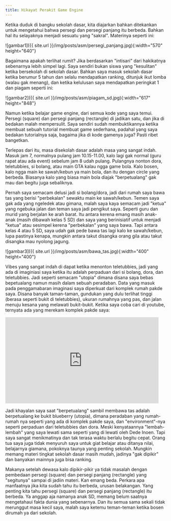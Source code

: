 ```yaml
---
title: Hikayat Perakit Game Engine
---
```


Ketika duduk di bangku sekolah dasar, kita diajarkan bahkan ditekankan untuk <!--more-->mengetahui bahwa persegi dan persegi panjang itu berbeda. Bahkan hal itu selayaknya menjadi sesuatu yang "sakral". Materinya seperti ini:

![gambar1]({{ site.url }}/img/posts/asm/persegi_panjang.jpg){:width="570" height="640"}

Bagaimana apakah terlihat rumit? Jika berdasarkan "intisari" dari hakikatnya sebenarnya lebih simpel lagi. Saya sendiri bukan siswa yang "kesulitan" ketika bersekolah di sekolah dasar. Bahkan saya masuk sekolah dasar ketika berumur 5 tahun dan selalu mendapatkan ranking, ditunjuk ikut lomba (walau gak menang), dan ketika kelulusan saya mendapatkan peringkat 1 dan piagam seperti ini:


![gambar2]({{ site.url }}/img/posts/asm/piagam_sd.jpg){:width="617" height="848"}

Namun ketika belajar game engine, dari semua kode yang saya temui. Persegi (square) dan persegi panjang (rectangle) di jadikan satu, dan jika di bedakan malah mempersulit. Saya sendiri sudah membuktikannya ketika membuat sebuah tutorial membuat game sederhana, padahal yang saya bedakan tutorialnya saja, bagaima jika di kode gamenya juga? Pasti ribet bangetkan.

Terlepas dari itu, masa disekolah dasar adalah masa yang sangat indah. Masuk jam 7, normalnya pulang jam 10.15-11.00, kalo lagi gak normal (guru rapat atau ada event) sebelum jam 8 udah pulang. Pulangnya nonton dora, teletubbies, si bolang, atau main GTA kalau ngga game bola. Kalo bosen, kalo ngga main ke sawah/kebun ya main bola, dan itu dengan circle yang berbeda. Biasanya kalo yang biasa main bola diajak "berpetualang" gak mau dan begitu juga sebaliknya.
 
Pernah saya semacam delusi jadi si bolang/dora, jadi dari rumah saya bawa tas yang berisi "perbekalan" sewaktu main ke sawah/kebun. Temen saya gak ada yang ngeledek atau gimana, malah saya kaya semacam jadi "ketua" yang ngebuka jalan dan teman saya jadi pengikut saya. Seperti guru dan murid yang berjalan ke arah barat. Itu antara kerena emang masih anak-anak (masih dibawah kelas 5 SD) dan saya yang berinisiatif untuk menjadi "ketua" atau sesimpel kerena "perbekalan" yang saya bawa. Tapi antara kelas 4 atau 5 SD, saya udah gak pede bawa tas lagi kalo ke sawah/kebun, lupa pastinya kenapa, mungkin antara takut disangka orang gila atau takut disangka mau nyolong jagung. 

![gambar3]({{ site.url }}/img/posts/asm/bawa_tas.jpg){:width="400" height="400"}

Vibes yang sangat indah di dapat ketika menonton teletubbies, jadi yang ada di imaginiasi saya ketika itu adalah perpaduan dari si bolang, dora, dan teletubbies. Jadi seperti semacam "utopia" dimana disana saya bebas bepetualang namun masih dalam sebuah peradaban. Data yang masuk pada penggamabaran imaginasi saya diperkuat dari komplek rumah pakde saya. Disana banyak taman-taman, gundukan yang dulu terlihat tinggi (berasa seperti bukit di teletubbies), ukuran rumahnya yang pas, dan jalan menuju kesana yang melawati bukit-bukit. Ketika saya coba cari di youtube, ternyata ada yang merekam komplek pakde saya:

<iframe frameborder="0" height="270" src="https://youtube.com/embed/vqd_EbJCy1I?start=58" width="480"></iframe>

Jadi khayalan saya saat "berpetualang" sambil membawa tas adalah berpetualang ke bukit blueberry (utopia), dimana peradaban yang rumah-rumah nya seperti yang ada di komplek pakde saya, dan "environment"-nya seperti perpaduan dari teletubbies dan dora. Meski kenyataannya "lembah-lembah" yang saya lewati sama seperti yang di lewati oleh Dede Inoen. Tapi saya sangat menikmatinya dan tak terasa waktu berlalu begitu cepat. Orang tua saya juga tidak menyuruh saya untuk giat belajar atau ditanya nilai, belajarnya giamana, pokoknya taunya yang penting sekolah. Mungkin memang materi tingkat sekolah dasar masih mudah, jadinya "gak dipikir" dan banyakan mainnya juga bisa ranking.

Makanya setelah dewasa kalo dipikir-pikir ya tidak masalah dengan pembedaan persegi (square) dan persegi panjang (rectangle) yang "segitunya" sampai di jadiin materi. Kan emang beda. Perkara apa manfaatnya jika kita sudah tahu itu berbeda, urusan belakangan. Yang penting kita tahu persegi (square) dan persegi panjang (rectangle) itu berbeda. Ya anggap aja namanya anak SD, memang belum saatnya mengetahaui fakta dunia yang sebenarnya. Dan itu semua sama sekali tidak merunggut masa kecil saya, malah saya ketemu teman-teman ketika bosen dirumah ya dari sekolah. 
